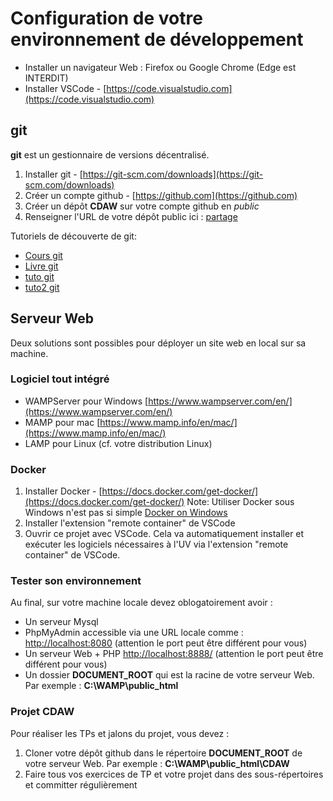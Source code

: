
# Configuration de votre environnement de développement

* Installer un navigateur Web : Firefox ou Google Chrome \(Edge est INTERDIT\)
* Installer VSCode - [https://code.visualstudio.com](https://code.visualstudio.com)

## git

**git** est un gestionnaire de versions décentralisé.

1. Installer git - [https://git-scm.com/downloads](https://git-scm.com/downloads)
2. Créer un compte github - [https://github.com](https://github.com)
3. Créer un dépôt __CDAW__ sur votre compte github en *public*
4. Renseigner l'URL de votre dépôt public ici : [partage](https://partage.imt.fr/index.php/s/WBXrb844nq9kcem)

Tutoriels de découverte de git:
* [Cours git](https://www.pierre-giraud.com/git-github-apprendre-cours/)
* [Livre git](https://git-scm.com/book/en/v2)
* [tuto git](https://githowto.com)
* [tuto2 git](https://learngitbranching.js.org/)
<!-- * [cours git](https://ceri-num.gitbook.io/fa-projinfo/s3-collaborative-project/git) -->


## Serveur Web

Deux solutions sont possibles pour déployer un site web en local sur sa machine.

### Logiciel tout intégré

- WAMPServer pour Windows [https://www.wampserver.com/en/](https://www.wampserver.com/en/)
- MAMP pour mac [https://www.mamp.info/en/mac/](https://www.mamp.info/en/mac/)
- LAMP pour Linux (cf. votre distribution Linux)

### Docker

1. Installer Docker - [https://docs.docker.com/get-docker/](https://docs.docker.com/get-docker/)
   Note: Utiliser Docker sous Windows n'est pas si simple [Docker on Windows](install/dockerWSL.md)
2. Installer l'extension "remote container" de VSCode
3. Ouvrir ce projet avec VSCode. Cela va automatiquement installer et exécuter les logiciels nécessaires à l'UV via l'extension "remote container" de VSCode.

### Tester son environnement

Au final, sur votre machine locale devez oblogatoirement avoir :

* Un serveur Mysql
* PhpMyAdmin accessible via une URL locale comme : [http://localhost:8080](http://localhost:8080) (attention le port peut être différent pour vous)
* Un serveur Web + PHP [http://localhost:8888/](http://localhost:8888/) (attention le port peut être différent pour vous)
* Un dossier __DOCUMENT_ROOT__ qui est la racine de votre serveur Web. Par exemple : __C:\WAMP\public_html__

### Projet CDAW

Pour réaliser les TPs et jalons du projet, vous devez :
1. Cloner votre dépôt github dans le répertoire  __DOCUMENT_ROOT__ de votre serveur Web. Par exemple : __C:\WAMP\public_html\CDAW__
2. Faire tous vos exercices de TP et votre projet dans des sous-répertoires et committer régulièrement

